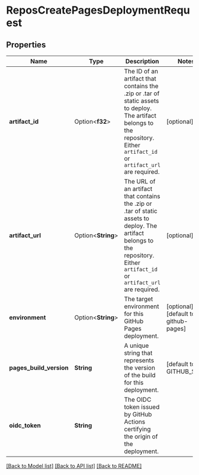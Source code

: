 # ReposCreatePagesDeploymentRequest

## Properties

Name | Type | Description | Notes
------------ | ------------- | ------------- | -------------
**artifact_id** | Option<**f32**> | The ID of an artifact that contains the .zip or .tar of static assets to deploy. The artifact belongs to the repository. Either `artifact_id` or `artifact_url` are required. | [optional]
**artifact_url** | Option<**String**> | The URL of an artifact that contains the .zip or .tar of static assets to deploy. The artifact belongs to the repository. Either `artifact_id` or `artifact_url` are required. | [optional]
**environment** | Option<**String**> | The target environment for this GitHub Pages deployment. | [optional][default to github-pages]
**pages_build_version** | **String** | A unique string that represents the version of the build for this deployment. | [default to GITHUB_SHA]
**oidc_token** | **String** | The OIDC token issued by GitHub Actions certifying the origin of the deployment. | 

[[Back to Model list]](../README.md#documentation-for-models) [[Back to API list]](../README.md#documentation-for-api-endpoints) [[Back to README]](../README.md)


